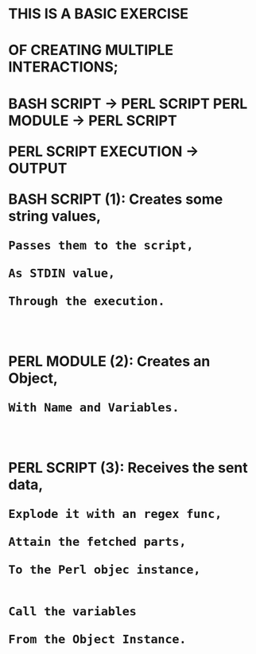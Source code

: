 <h1>THIS IS A BASIC EXERCISE<h1>
<h1>OF CREATING MULTIPLE INTERACTIONS;<h1>

**BASH SCRIPT -> PERL SCRIPT**
**PERL MODULE -> PERL SCRIPT**

**PERL SCRIPT EXECUTION -> OUTPUT**


**BASH SCRIPT (1):**
    Creates some string values, 

    Passes them to the script,

    As STDIN value,

    Through the execution.
<br>

 
**PERL MODULE (2):**
    Creates an Object,

    With Name and Variables.
<br>

**PERL SCRIPT (3):**
    Receives the sent data,

    Explode it with an regex func,

    Attain the fetched parts,

    To the Perl objec instance,


    Call the variables

    From the Object Instance.
